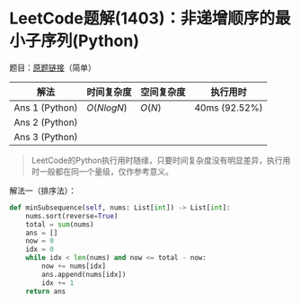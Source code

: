 # LeetCode题解(1403)：非递增顺序的最小子序列(Python)

题目：[原题链接](https://leetcode-cn.com/problems/minimum-subsequence-in-non-increasing-order/)（简单）

| 解法           | 时间复杂度 | 空间复杂度 | 执行用时      |
| -------------- | ---------- | ---------- | ------------- |
| Ans 1 (Python) | $O(NlogN)$ | $O(N)$     | 40ms (92.52%) |
| Ans 2 (Python) |            |            |               |
| Ans 3 (Python) |            |            |               |

>  LeetCode的Python执行用时随缘，只要时间复杂度没有明显差异，执行用时一般都在同一个量级，仅作参考意义。

解法一（排序法）：

```python
def minSubsequence(self, nums: List[int]) -> List[int]:
    nums.sort(reverse=True)
    total = sum(nums)
    ans = []
    now = 0
    idx = 0
    while idx < len(nums) and now <= total - now:
        now += nums[idx]
        ans.append(nums[idx])
        idx += 1
    return ans
```

